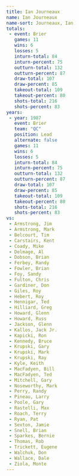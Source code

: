 ```yaml
---
title: Ian Journeaux
name: Ian Journeaux
name-sort: Journeaux, Ian
totals:
 - event: Brier
   games: 11
   wins: 6
   losses: 5
   inturn-total: 84
   inturn-percent: 75
   outturn-total: 132
   outturn-percent: 87
   draw-total: 107
   draw-percent: 85
   takeout-total: 109
   takeout-percent: 80
   shots-total: 216
   shots-percent: 83
years:
 - year: 1987
   event: Brier
   team: "QC"
   position: Lead
   alternate: false
   games: 11
   wins: 6
   losses: 5
   inturn-total: 84
   inturn-percent: 75
   outturn-total: 132
   outturn-percent: 87
   draw-total: 107
   draw-percent: 85
   takeout-total: 109
   takeout-percent: 80
   shots-total: 216
   shots-percent: 83
vs:
 - Armstrong, Jim
 - Armstrong, Mark
 - Belcourt, Tim
 - Carstairs, Kent
 - Coady, Mike
 - Delmage, Al
 - Dobson, Brian
 - Ferbey, Randy
 - Fowler, Brian
 - Foy, Sandy
 - Fulton, Chris
 - Gardiner, Don
 - Giles, Roy
 - Hebert, Roy
 - Hennigar, Ted
 - Hilliard, Greg
 - Howard, Glenn
 - Howard, Russ
 - Jackson, Glenn
 - Kallos, Jack Jr.
 - Kapicki, Ron
 - Kennedy, Bruce
 - Krupski, Gary
 - Krupski, Mark
 - Krupski, Ray
 - Kyle, Keith
 - MacFadyen, Bill
 - MacFadyen, Ted
 - Mitchell, Gary
 - Noseworthy, Mark
 - Perry, Randy
 - Pineau, Larry
 - Poole, Gary
 - Rastelli, Max
 - Roach, Terry
 - Ryan, Pat
 - Sexton, Jamie
 - Snell, Brian
 - Sparkes, Bernie
 - Thomas, Rob
 - Trickett, Eugene
 - Walchuk, Don
 - Wallace, Dale
 - Ziola, Monte
---
```

